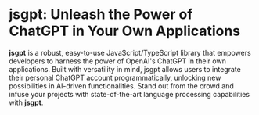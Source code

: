 # jsgpt: Unleash the Power of ChatGPT in Your Own Applications

**jsgpt** is a robust, easy-to-use JavaScript/TypeScript library that empowers developers to harness the power of OpenAI's ChatGPT in their own applications. Built with versatility in mind, jsgpt allows users to integrate their personal ChatGPT account programmatically, unlocking new possibilities in AI-driven functionalities. Stand out from the crowd and infuse your projects with state-of-the-art language processing capabilities with **jsgpt**.
